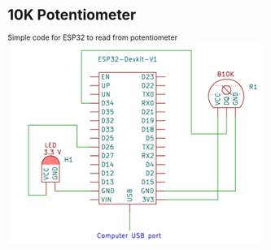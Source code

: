 # 10K Potentiometer
Simple code for ESP32 to read from potentiometer
![Circuit](https://github.com/PaweuQ/ESP32-puzzles/raw/main/inputs/1_Potentiometer/circuit.png)
